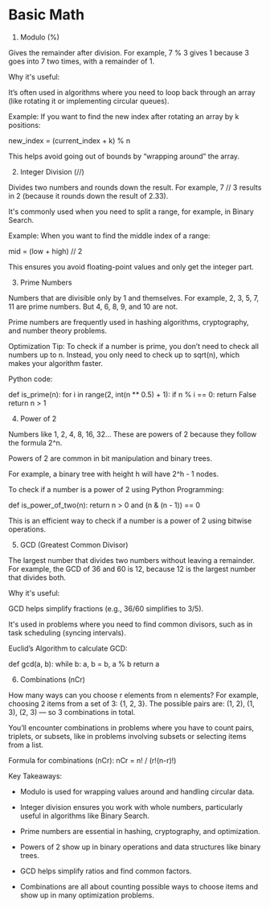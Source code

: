 
# Basic Math 

1. Modulo (%)

Gives the remainder after division.
For example, 7 % 3 gives 1 because 3 goes into 7 two times, with a remainder of 1.

Why it's useful:

It’s often used in algorithms where you need to loop back through an array (like rotating it or implementing circular queues).

Example: If you want to find the new index after rotating an array by k positions:

new_index = (current_index + k) % n

This helps avoid going out of bounds by “wrapping around” the array.


2. Integer Division (//)

Divides two numbers and rounds down the result.
For example, 7 // 3 results in 2 (because it rounds down the result of 2.33).


It's commonly used when you need to split a range, for example, in Binary Search.

Example: When you want to find the middle index of a range:

mid = (low + high) // 2

This ensures you avoid floating-point values and only get the integer part.


3. Prime Numbers

Numbers that are divisible only by 1 and themselves.
For example, 2, 3, 5, 7, 11 are prime numbers. But 4, 6, 8, 9, and 10 are not.


Prime numbers are frequently used in hashing algorithms, cryptography, and number theory problems.

Optimization Tip: To check if a number is prime, you don’t need to check all numbers up to n. Instead, you only need to check up to sqrt(n), which makes your algorithm faster.

Python code:

def is_prime(n):
    for i in range(2, int(n ** 0.5) + 1):
        if n % i == 0:
            return False
    return n > 1


4. Power of 2

Numbers like 1, 2, 4, 8, 16, 32…
These are powers of 2 because they follow the formula 2^n.


Powers of 2 are common in bit manipulation and binary trees.

For example, a binary tree with height h will have 2^h - 1 nodes.

To check if a number is a power of 2 using Python Programming:

def is_power_of_two(n):
    return n > 0 and (n & (n - 1)) == 0

This is an efficient way to check if a number is a power of 2 using bitwise operations.



5. GCD (Greatest Common Divisor)

The largest number that divides two numbers without leaving a remainder.
For example, the GCD of 36 and 60 is 12, because 12 is the largest number that divides both.

Why it's useful:

GCD helps simplify fractions (e.g., 36/60 simplifies to 3/5).

It's used in problems where you need to find common divisors, such as in task scheduling (syncing intervals).

Euclid’s Algorithm to calculate GCD:

def gcd(a, b):
    while b:
        a, b = b, a % b
    return a


6. Combinations (nCr)

How many ways can you choose r elements from n elements?
For example, choosing 2 items from a set of 3: {1, 2, 3}. The possible pairs are: (1, 2), (1, 3), (2, 3) — so 3 combinations in total.


You’ll encounter combinations in problems where you have to count pairs, triplets, or subsets, like in problems involving subsets or selecting items from a list.

Formula for combinations (nCr):
nCr = n! / (r!(n-r)!)



Key Takeaways:

- Modulo is used for wrapping values around and handling circular data.

- Integer division ensures you work with whole numbers, particularly useful in algorithms like Binary Search.

- Prime numbers are essential in hashing, cryptography, and optimization.

- Powers of 2 show up in binary operations and data structures like binary trees.

- GCD helps simplify ratios and find common factors.

- Combinations are all about counting possible ways to choose items and show up in many optimization problems.